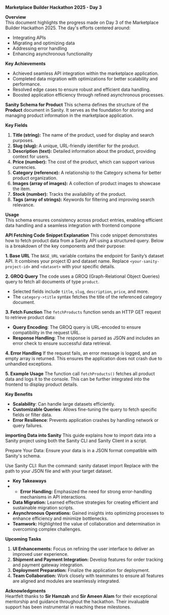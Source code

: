 **Marketplace Builder Hackathon 2025 - Day 3**

**Overview**  
This document highlights the progress made on Day 3 of the Marketplace Builder Hackathon 2025. The day's efforts centered around:  

- Integrating APIs  
- Migrating and optimizing data  
- Addressing error handling  
- Enhancing asynchronous functionality  

**Key Achievements**  
- Achieved seamless API integration within the marketplace application.  
- Completed data migration with optimizations for better scalability and performance.  
- Resolved edge cases to ensure robust and efficient data handling.  
- Boosted application efficiency through refined asynchronous processes.

 **Sanity Schema for Product**
This schema defines the structure of the **Product** document in Sanity. It serves as the foundation for storing and managing product information in the marketplace application.  

 **Key Fields**
1. **Title (string):** The name of the product, used for display and search purposes.  
2. **Slug (slug):** A unique, URL-friendly identifier for the product.  
3. **Description (text):** Detailed information about the product, providing context for users.  
4. **Price (number):** The cost of the product, which can support various currencies.  
5. **Category (reference):** A relationship to the Category schema for better product organization.  
6. **Images (array of images):** A collection of product images to showcase the item.  
7. **Stock (number):** Tracks the availability of the product.  
8. **Tags (array of strings):** Keywords for filtering and improving search relevance.  

 **Usage**  
This schema ensures consistency across product entries, enabling efficient data handling and a seamless integration with frontend compone

 **API Fetching Code Snippet Explanation**
This code snippet demonstrates how to fetch product data from a Sanity API using a structured query. Below is a breakdown of the key components and their purpose:

 **1. Base URL**
The `BASE_URL` variable contains the endpoint for Sanity’s dataset API. It combines your project ID and dataset name. Replace `<your-sanity-project-id>` and `<dataset>` with your specific details.

**2. GROQ Query**
The code uses a GROQ (Graph-Relational Object Queries) query to fetch all documents of type `product`.  
- Selected fields include `title`, `slug`, `description`, `price`, and more.  
- The `category->title` syntax fetches the title of the referenced category document.

**3. Fetch Function**
The `fetchProducts` function sends an HTTP GET request to retrieve product data:  
- **Query Encoding**: The GROQ query is URL-encoded to ensure compatibility in the request URL.  
- **Response Handling**: The response is parsed as JSON and includes an error check to ensure successful data retrieval.

 **4. Error Handling**
If the request fails, an error message is logged, and an empty array is returned. This ensures the application does not crash due to unhandled exceptions.

**5. Example Usage**
The function call `fetchProducts()` fetches all product data and logs it to the console. This can be further integrated into the frontend to display product details.

 **Key Benefits**
- **Scalability**: Can handle large datasets efficiently.  
- **Customizable Queries**: Allows fine-tuning the query to fetch specific fields or filter data.  
- **Error Resilience**: Prevents application crashes by handling network or query failures.  

**importing Data into Sanity**
This guide explains how to import data into a Sanity project using both the Sanity CLI and Sanity Client in a script.

Prepare Your Data: Ensure your data is in a JSON format compatible with Sanity's schema.

Use Sanity CLI: Run the command:
sanity dataset import <path-to-json-file> <dataset-name>
Replace <path-to-json-file> with the path to your JSON file and <dataset-name> with your target dataset.

- **Key Takeaways**
- - **Error Handling:** Emphasized the need for strong error-handling mechanisms in API interactions.  
- **Data Migration:** Learned effective strategies for creating efficient and sustainable migration scripts.  
- **Asynchronous Operations:** Gained insights into optimizing processes to enhance efficiency and minimize bottlenecks.  
- **Teamwork:** Highlighted the value of collaboration and determination in overcoming complex challenges.  

**Upcoming Tasks**  
1. **UI Enhancements:** Focus on refining the user interface to deliver an improved user experience.  
2. **Shipment and Payment Integration:** Develop features for order tracking and payment gateway integration.  
3. **Deployment Preparation:** Finalize the application for deployment.  
4. **Team Collaboration:** Work closely with teammates to ensure all features are aligned and modules are seamlessly integrated.  

**Acknowledgments**  
Heartfelt thanks to **Sir Hamzah** and **Sir Ameen Alam** for their exceptional mentorship and guidance throughout the hackathon. Their invaluable support has been instrumental in reaching these milestones.
